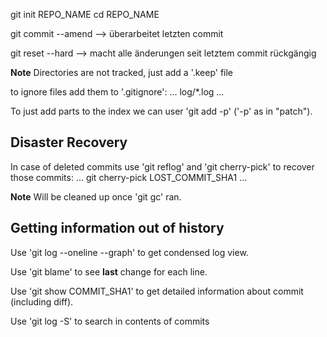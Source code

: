 git init REPO_NAME
cd REPO_NAME

git commit --amend
--> überarbeitet letzten commit

git reset --hard
--> macht alle änderungen seit letztem commit rückgängig

**Note** Directories are not tracked, just add a '.keep' file

to ignore files add them to '.gitignore':
...
log/*.log
...

To just add parts to the index we can user 'git add -p' ('-p' as in "patch").

## Disaster Recovery

In case of deleted commits use 'git reflog' and 'git cherry-pick' to recover those commits:
...
git cherry-pick LOST_COMMIT_SHA1
...

**Note** Will be cleaned up once 'git gc' ran.

## Getting information out of history

Use 'git log --oneline --graph' to get condensed log view.

Use 'git blame' to see **last** change for each line.

Use 'git show COMMIT_SHA1' to get detailed information about commit (including diff).

Use 'git log -S' to search in contents of commits
